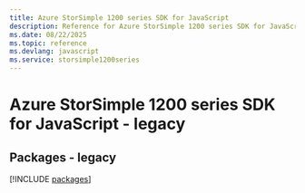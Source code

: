 ```yaml
---
title: Azure StorSimple 1200 series SDK for JavaScript
description: Reference for Azure StorSimple 1200 series SDK for JavaScript
ms.date: 08/22/2025
ms.topic: reference
ms.devlang: javascript
ms.service: storsimple1200series
---
```

# Azure StorSimple 1200 series SDK for JavaScript - legacy
## Packages - legacy
[!INCLUDE [packages](storsimple-1200-series-index.md)]